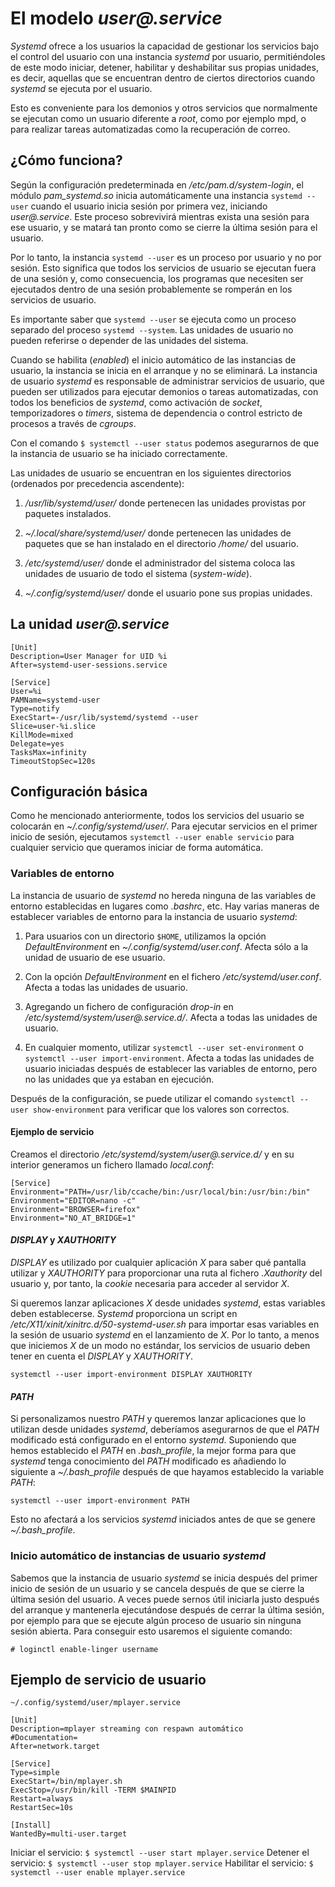 
# El modelo _user@.service_

_Systemd_ ofrece a los usuarios la capacidad de gestionar los servicios bajo el control del usuario con una instancia _systemd_ por usuario, permitiéndoles de este modo iniciar, detener, habilitar y deshabilitar sus propias unidades, es decir, aquellas que se encuentran dentro de ciertos directorios cuando _systemd_ se ejecuta por el usuario.

Esto es conveniente para los demonios y otros servicios que normalmente se ejecutan como un usuario diferente a _root_, como por ejemplo mpd, o para realizar tareas automatizadas como la recuperación de correo.


## ¿Cómo funciona?

Según la configuración predeterminada en _/etc/pam.d/system-login_, el módulo _pam_systemd.so_ inicia automáticamente una instancia `systemd --user` cuando el usuario inicia sesión por primera vez, iniciando _user@.service_. Este proceso sobrevivirá mientras exista una sesión para ese usuario, y se matará tan pronto como se cierre la última sesión para el usuario.

Por lo tanto, la instancia `systemd --user` es un proceso por usuario y no por sesión. Esto significa que todos los servicios de usuario se ejecutan fuera de una sesión y, como consecuencia, los programas que necesiten ser ejecutados dentro de una sesión probablemente se romperán en los servicios de usuario.

Es importante saber que `systemd --user` se ejecuta como un proceso separado del proceso `systemd --system`. Las unidades de usuario no pueden referirse o depender de las unidades del sistema.

Cuando se habilita (_enabled_) el inicio automático de las instancias de usuario, la instancia se inicia en el arranque y no se eliminará. La instancia de usuario _systemd_ es responsable de administrar servicios de usuario, que pueden ser utilizados para ejecutar demonios o tareas automatizadas, con todos los beneficios de _systemd_, como activación de _socket_, temporizadores o _timers_, sistema de dependencia o control estricto de procesos a través de _cgroups_.

Con el comando `$ systemctl --user status` podemos asegurarnos de que la instancia de usuario se ha iniciado correctamente.

Las unidades de usuario se encuentran en los siguientes directorios (ordenados por precedencia ascendente):

1. _/usr/lib/systemd/user/_ donde pertenecen las unidades provistas por paquetes instalados.

2. _~/.local/share/systemd/user/_ donde pertenecen las unidades de paquetes que se han instalado en el directorio _/home/_ del usuario.

3. _/etc/systemd/user/_ donde el administrador del sistema coloca las unidades de usuario de todo el sistema (_system-wide_).

4. _~/.config/systemd/user/_ donde el usuario pone sus propias unidades.


## La unidad _user@.service_

```
[Unit]
Description=User Manager for UID %i
After=systemd-user-sessions.service

[Service]
User=%i
PAMName=systemd-user
Type=notify
ExecStart=-/usr/lib/systemd/systemd --user
Slice=user-%i.slice
KillMode=mixed
Delegate=yes
TasksMax=infinity
TimeoutStopSec=120s
```


## Configuración básica

Como he mencionado anteriormente, todos los servicios del usuario se colocarán en _~/.config/systemd/user/_. Para ejecutar servicios en el primer inicio de sesión, ejecutamos `systemctl --user enable servicio` para cualquier servicio que queramos iniciar de forma automática.


### Variables de entorno

La instancia de usuario de _systemd_ no hereda ninguna de las variables de entorno establecidas en lugares como _.bashrc_, etc. Hay varias maneras de establecer variables de entorno para la instancia de usuario _systemd_:

1. Para usuarios con un directorio `$HOME`, utilizamos la opción _DefaultEnvironment_ en _~/.config/systemd/user.conf_. Afecta sólo a la unidad de usuario de ese usuario.

2. Con la opción _DefaultEnvironment_ en el fichero _/etc/systemd/user.conf_. Afecta a todas las unidades de usuario.

3. Agregando un fichero de configuración _drop-in_ en _/etc/systemd/system/user@.service.d/_. Afecta a todas las unidades de usuario.
	
4. En cualquier momento, utilizar `systemctl --user set-environment` o `systemctl --user import-environment`. Afecta a todas las unidades de usuario iniciadas después de establecer las variables de entorno, pero no las unidades que ya estaban en ejecución.

Después de la configuración, se puede utilizar el comando `systemctl --user show-environment` para verificar que los valores son correctos.


#### Ejemplo de servicio

Creamos el directorio _/etc/systemd/system/user@.service.d/_ y en su interior generamos un fichero llamado _local.conf_:

```
[Service]
Environment="PATH=/usr/lib/ccache/bin:/usr/local/bin:/usr/bin:/bin"
Environment="EDITOR=nano -c"
Environment="BROWSER=firefox"
Environment="NO_AT_BRIDGE=1"
```


#### _DISPLAY_ y _XAUTHORITY_

_DISPLAY_ es utilizado por cualquier aplicación _X_ para saber qué pantalla utilizar y _XAUTHORITY_ para proporcionar una ruta al fichero _.Xauthority_ del usuario y, por tanto, la _cookie_ necesaria para acceder al servidor _X_.

Si queremos lanzar aplicaciones _X_ desde unidades _systemd_, estas variables deben establecerse. _Systemd_ proporciona un script en _/etc/X11/xinit/xinitrc.d/50-systemd-user.sh_ para importar esas variables en la sesión de usuario _systemd_ en el lanzamiento de _X_. Por lo tanto, a menos que iniciemos _X_ de un modo no estándar, los servicios de usuario deben tener en cuenta el _DISPLAY_ y _XAUTHORITY_.

`systemctl --user import-environment DISPLAY XAUTHORITY`


#### _PATH_

Si personalizamos nuestro _PATH_ y queremos lanzar aplicaciones que lo utilizan desde unidades _systemd_, deberíamos asegurarnos de que el _PATH_ modificado está configurado en el entorno _systemd_. Suponiendo que hemos establecido el _PATH_ en _.bash\_profile_, la mejor forma para que _systemd_ tenga conocimiento del _PATH_ modificado es añadiendo lo siguiente a _~/.bash\_profile_ después de que hayamos establecido la variable _PATH_:

`systemctl --user import-environment PATH`

Esto no afectará a los servicios _systemd_ iniciados antes de que se genere _~/.bash\_profile_.


### Inicio automático de instancias de usuario _systemd_

Sabemos que la instancia de usuario _systemd_ se inicia después del primer inicio de sesión de un usuario y se cancela después de que se cierre la última sesión del usuario. A veces puede sernos útil iniciarla justo después del arranque y mantenerla ejecutándose después de cerrar la última sesión, por ejemplo para que se ejecute algún proceso de usuario sin ninguna sesión abierta. Para conseguir esto usaremos el siguiente comando:

`# loginctl enable-linger username`


## Ejemplo de servicio de usuario

```
~/.config/systemd/user/mplayer.service

[Unit]
Description=mplayer streaming con respawn automático
#Documentation=
After=network.target

[Service]
Type=simple
ExecStart=/bin/mplayer.sh
ExecStop=/usr/bin/kill -TERM $MAINPID
Restart=always
RestartSec=10s

[Install]
WantedBy=multi-user.target
```

Iniciar el servicio: `$ systemctl --user start mplayer.service`
Detener el servicio: `$ systemctl --user stop mplayer.service`
Habilitar el servicio: `$ systemctl --user enable mplayer.service`


